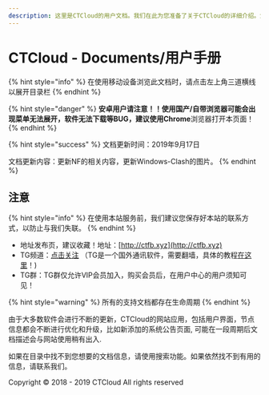 ```yaml
---
description: 这里是CTCloud的用户文档。我们在此为您准备了关于CTCloud的详细介绍。您可以在这里找到各类有用信息。
---
```


# CTCloud - Documents/用户手册

{% hint style="info" %}
在使用移动设备浏览此文档时，请点击左上角三道横线以展开目录栏
{% endhint %}

{% hint style="danger" %}
**安卓用户请注意！！**使用国产/自带浏览器可能会出现菜单无法展开，软件无法下载等BUG，建议使用**Chrome**浏览器打开本页面！
{% endhint %}

{% hint style="success" %}
文档更新时间：2019年9月17日

文档更新内容：更新NF的相关内容，更新Windows-Clash的图片。
{% endhint %}

## 注意

{% hint style="info" %}
在使用本站服务前，我们建议您保存好本站的联系方式，以防止与我们失联。
{% endhint %}

* 地址发布页，建议收藏！地址：[http://ctfb.xyz](http://ctfb.xyz)
* TG频道：[点击关注](https://t.me/cctcloud) （TG是一个国外通讯软件，需要翻墙，具体的教程[在这里](advanced/telegram.md)！\)
* TG群：TG群仅允许VIP会员加入，购买会员后，在用户中心的用户须知可见！

{% hint style="warning" %}
所有的支持文档都存在生命周期
{% endhint %}

由于大多数软件会进行不断的更新，CTCloud的网站应用，包括用户界面，节点信息都会不断进行优化和升级，比如新添加的系统公告页面, 可能在一段周期后文档描述会与网站使用稍有出入.

如果在目录中找不到您想要的文档信息，请使用搜索功能。如果依然找不到有用的信息，请联系我们。

Copyright © 2018 - 2019 CTCloud All rights reserved

